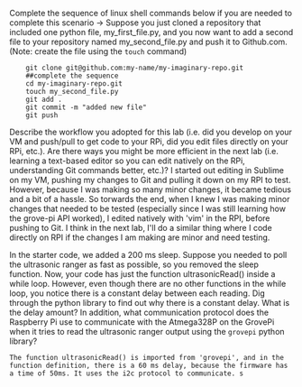 Complete the sequence of linux shell commands below if you are needed to complete this scenario -> Suppose you just cloned a repository that included one python file, my_first_file.py, and you now want to add a second file to your repository named my_second_file.py and push it to Github.com. (Note: create the file using the `touch` command)
		
		git clone git@github.com:my-name/my-imaginary-repo.git
		##complete the sequence
		cd my-imaginary-repo.git
		touch my_second_file.py
		git add .
		git commit -m "added new file"
		git push


Describe the workflow you adopted for this lab (i.e. did you develop on your VM and push/pull to get code to your RPi, did you edit files directly on your RPi, etc.).  Are there ways you might be more efficient in the next lab (i.e. learning a text-based editor so you can edit natively on the RPi, understanding Git commands better, etc.)?
	I started out editing in Sublime on my VM, pushing my changes to Git and pulling it down on my RPI to test. However, because I was making so many minor changes, it became tedious and a bit of a 
	hassle. So torwards the end, when I knew I was making minor changes that needed to be tested (especially since I was still learning how the grove-pi API worked), I edited natively with 'vim' in the RPI, before pushing to Git. I think in the next lab, I'll do a similar thing where I code directly on RPI if the changes I am making are minor and need testing. 

In the starter code, we added a 200 ms sleep. Suppose you needed to poll the ultrasonic ranger as fast as possible, so you removed the sleep function. Now, your code has just the function ultrasonicRead() inside a while loop. However, even though there are no other functions in the while loop, you notice there is a constant delay between each reading. Dig through the python library to find out why there is a constant delay. What is the delay amount? In addition, what communication protocol does the Raspberry Pi use to communicate with the Atmega328P on the GrovePi when it tries to read the ultrasonic ranger output using the `grovepi` python library?

	The function ultrasonicRead() is imported from 'grovepi', and in the function definition, there is a 60 ms delay, because the firmware has a time of 50ms. It uses the i2c protocol to communicate. s

